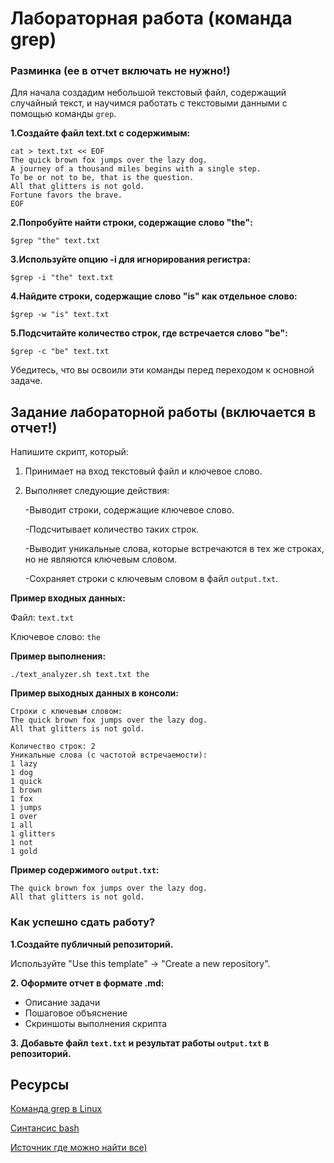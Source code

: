 # **Лабораторная работа (команда grep)**
### **Разминка (ее в отчет включать не нужно!)**
Для начала создадим небольшой текстовый файл, содержащий случайный текст, и научимся работать с текстовыми данными с помощью команды `grep`.

**1.Создайте файл text.txt с содержимым:**
```
cat > text.txt << EOF
The quick brown fox jumps over the lazy dog.
A journey of a thousand miles begins with a single step.
To be or not to be, that is the question.
All that glitters is not gold.
Fortune favors the brave.
EOF
```
**2.Попробуйте найти строки, содержащие слово "the":**
```
$grep "the" text.txt
```
**3.Используйте опцию -i для игнорирования регистра:**
```
$grep -i "the" text.txt
```
**4.Найдите строки, содержащие слово "is" как отдельное слово:**
```
$grep -w "is" text.txt
```
**5.Подсчитайте количество строк, где встречается слово "be":**
```
$grep -c "be" text.txt
```
Убедитесь, что вы освоили эти команды перед переходом к основной задаче.



## **Задание лабораторной работы (включается в отчет!)**
Напишите скрипт, который:

1. Принимает на вход текстовый файл и ключевое слово.
2. Выполняет следующие действия:
   
    -Выводит строки, содержащие ключевое слово.
   
    -Подсчитывает количество таких строк.
   
    -Выводит уникальные слова, которые встречаются в тех же строках, но не являются ключевым словом.
   
    -Сохраняет строки с ключевым словом в файл `output.txt`.

**Пример входных данных:**

Файл: `text.txt`

Ключевое слово: `the`

**Пример выполнения:**
```
./text_analyzer.sh text.txt the
```

**Пример выходных данных в консоли:**
```
Строки с ключевым словом:
The quick brown fox jumps over the lazy dog.
All that glitters is not gold.

Количество строк: 2
Уникальные слова (с частотой встречаемости):
1 lazy
1 dog
1 quick
1 brown
1 fox
1 jumps
1 over
1 all
1 glitters
1 not
1 gold
```

**Пример содержимого `output.txt`:**
```
The quick brown fox jumps over the lazy dog.
All that glitters is not gold.
```


### **Как успешно сдать работу?**

**1.Создайте публичный репозиторий.**
  
  Используйте "Use this template" -> "Create a new repository".
  
**2. Оформите отчет в формате .md:**

 - Описание задачи
 - Пошаговое объяснение
 - Скриншоты выполнения скрипта
 
  **3. Добавьте файл  `text.txt` и результат работы `output.txt` в репозиторий.**



## **Ресурсы**
[Команда grep в Linux](https://selectel.ru/blog/tutorials/grep-command-in-linux/)

[Синтансис bash](https://gist.github.com/Titiaiev/dcb7298389d1276b823bbc96e29f940d)

[Источник где можно найти все)](https://google.com)







